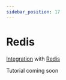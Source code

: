 ```yaml
---
sidebar_position: 17
---
```


# Redis

[Integration](https://github.com/langchain4j/langchain4j-examples/blob/main/redis-example/src/main/java/RedisEmbeddingStoreExample.java)
with [Redis](https://redis.io/)

Tutorial coming soon